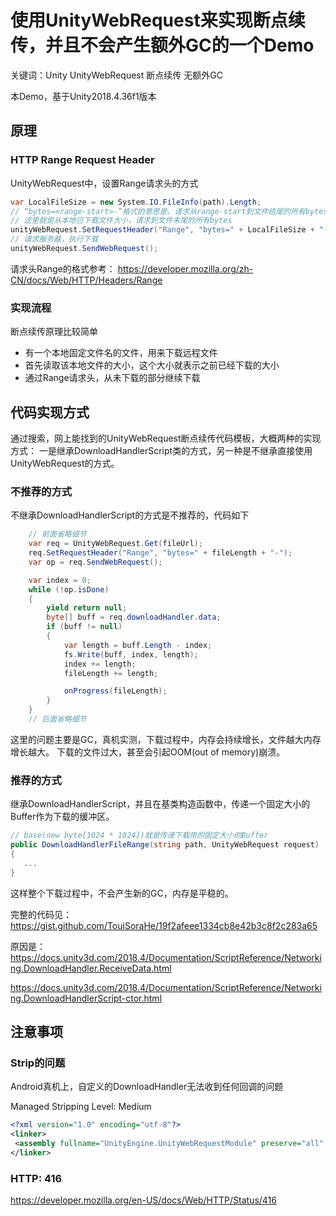 # 使用UnityWebRequest来实现断点续传，并且不会产生额外GC的一个Demo

关键词：Unity UnityWebRequest 断点续传 无额外GC

本Demo，基于Unity2018.4.36f1版本

## 原理

### HTTP Range Request Header

UnityWebRequest中，设置Range请求头的方式

```C#
var LocalFileSize = new System.IO.FileInfo(path).Length;
// “bytes=<range-start>-”格式的意思是，请求从range-start到文件结尾的所有bytes
// 这里就是从本地已下载文件大小，请求到文件末尾的所有bytes
unityWebRequest.SetRequestHeader("Range", "bytes=" + LocalFileSize + "-");
// 请求服务器，执行下载
unityWebRequest.SendWebRequest();
```

请求头Range的格式参考：
<https://developer.mozilla.org/zh-CN/docs/Web/HTTP/Headers/Range>

### 实现流程

断点续传原理比较简单

* 有一个本地固定文件名的文件，用来下载远程文件
* 首先读取该本地文件的大小，这个大小就表示之前已经下载的大小
* 通过Range请求头，从未下载的部分继续下载

## 代码实现方式

通过搜索，网上能找到的UnityWebRequest断点续传代码模板，大概两种的实现方式：
一是继承DownloadHandlerScript类的方式，另一种是不继承直接使用UnityWebRequest的方式。

### 不推荐的方式

不继承DownloadHandlerScript的方式是不推荐的，代码如下


```C#
    // 前面省略细节
    var req = UnityWebRequest.Get(fileUrl);
    req.SetRequestHeader("Range", "bytes=" + fileLength + "-");
    var op = req.SendWebRequest();

    var index = 0;
    while (!op.isDone)
    {
        yield return null;
        byte[] buff = req.downloadHandler.data;
        if (buff != null)
        {
            var length = buff.Length - index;
            fs.Write(buff, index, length);
            index += length;
            fileLength += length;

            onProgress(fileLength);
        }
    }
    // 后面省略细节
```

这里的问题主要是GC，真机实测，下载过程中，内存会持续增长，文件越大内存增长越大。
下载的文件过大，甚至会引起OOM(out of memory)崩溃。

### 推荐的方式

继承DownloadHandlerScript，并且在基类构造函数中，传递一个固定大小的Buffer作为下载的缓冲区。

```C#
// base(new byte[1024 * 1024])就是传递下载用的固定大小的Buffer
public DownloadHandlerFileRange(string path, UnityWebRequest request) : base(new byte[1024 * 1024])
{
   ...
}
```

这样整个下载过程中，不会产生新的GC，内存是平稳的。

完整的代码见：<https://gist.github.com/TouiSoraHe/19f2afeee1334cb8e42b3c8f2c283a65>

原因是：
<https://docs.unity3d.com/2018.4/Documentation/ScriptReference/Networking.DownloadHandler.ReceiveData.html>

<https://docs.unity3d.com/2018.4/Documentation/ScriptReference/Networking.DownloadHandlerScript-ctor.html>

## 注意事项

### Strip的问题

Android真机上，自定义的DownloadHandler无法收到任何回调的问题

Managed Stripping Level: Medium

```xml
<?xml version="1.0" encoding="utf-8"?>
<linker>
 <assembly fullname="UnityEngine.UnityWebRequestModule" preserve="all" />
</linker>
```

### HTTP: 416

<https://developer.mozilla.org/en-US/docs/Web/HTTP/Status/416>
